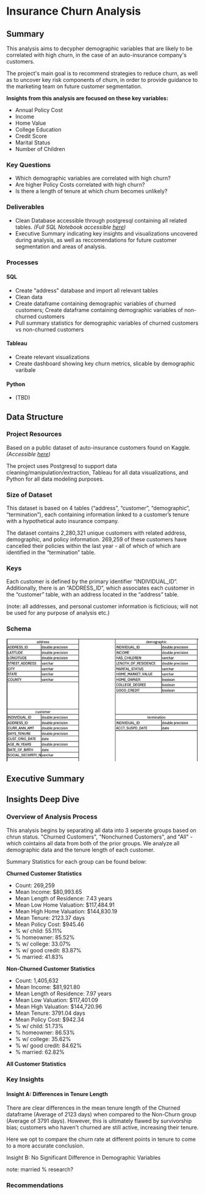 # Insurance Churn Analysis
## Summary
This analysis aims to decypher demographic variables that are likely to be correlated with high churn, in the case of an auto-insurance company's customers. 

The project's main goal is to recommend strategies to reduce churn, as well as to uncover key risk components of churn, in order to provide guidance to the marketing team on future customer segmentation.

**Insights from this analysis are focused on these key variables:**
- Annual Policy Cost
- Income
- Home Value
- College Education
- Credit Score
- Marital Status
- Number of Children
  

### Key Questions
- Which demographic variables are correlated with high churn?
- Are higher Policy Costs correlated with high churn?
- Is there a length of tenure at which churn becomes unlikely?

### Deliverables
- Clean Database accessible through postgresql containing all related tables. *(Full SQL Notebook accessible [here](https://github.com/jonathanjackson-1/insurance_churn_analysis/blob/main/SQL_NOTEBOOK.sql))*
- Executive Summary indicating key insights and visualizations uncovered during analysis, as well as reccomendations for future customer segmentation and areas of analysis.

  
### Processes
#### SQL
- Create "address" database and import all relevant tables
- Clean data
- Create dataframe containing demographic variables of churned customers; Create dataframe containing demographic variables of non-churned customers
- Pull summary statistics for demographic variables of churned customers vs non-churned customers

#### Tableau
- Create relevant visualizations
- Create dashboard showing key churn metrics, slicable by demographic varibale

#### Python 
- (TBD)


## Data Structure
### Project Resources
Based on a public dataset of auto-insurance customers found on Kaggle. *(Accessible [here](https://www.kaggle.com/datasets/merishnasuwal/auto-insurance-churn-analysis-dataset?select=address.csv))*

The project uses Postgresql to support data cleaning/manipulation/extraction, Tableau for all data visualizations, and Python for all data modeling purposes.

### Size of Dataset
This dataset is based on 4 tables (“address”, “customer”, “demographic”, “termination”), each containing information linked to a customer’s tenure with a hypothetical auto insurance company. 

The dataset contains 2,280,321 unique customers with related address, demographic, and policy information. 269,259 of these customers have cancelled their policies within the last year - all of which of which are identified in the “termination” table.

### Keys
Each customer is defined by the primary identifier “INDIVIDUAL_ID”. Additionally, there is an “ADDRESS_ID”, which associates each customer in the “customer” table, with an address located in the “address” table.

(note: all addresses, and personal customer information is ficticious; will not be used for any purpose of analysis etc.) 

### Schema
![Picture of database schema](https://github.com/jonathanjackson-1/insurance_churn_analysis/blob/main/SCHEMA%20pic.jpg)


## Executive Summary

## Insights Deep Dive
### Overview of Analysis Process
This analysis begins by separating all data into 3 seperate groups based on chrun status. "Churned Customers", "Nonchurned Customers", and "All" - which cointains all data from both of the prior groups. We analyze all demographic data and the tenure length of each customer.

Summary Statistics for each group can be found below:

**Churned Customer Statistics**
- Count: 269,259
- Mean Income: $80,993.65
- Mean Length of Residence: 7.43 years
- Mean Low Home Valuation: $117,484.91
- Mean High Home Valuation: $144,830.19
- Mean Tenure: 2123.37 days
- Mean Policy Cost: $945.46
- % w/ child: 55.11%
- % homeowner: 85.52%
- % w/ college: 33.07%
- % w/ good credit: 83.87%
- % married: 41.83%

**Non-Churned Customer Statistics**
- Count: 1,405,632
- Mean Income: $81,921.80
- Mean Length of Residence: 7.97 years
- Mean Low Valuation: $117,401.09
- Mean High Valuation: $144,720.96
- Mean Tenure: 3791.04 days
- Mean Policy Cost: $942.34
- % w/ child: 51.73%
- % homeowner: 86.53%
- % w/ college: 35.62%
- % w/ good credit: 84.62%
- % married: 62.82%

**All Customer Statistics**

### Key Insights
#### Insight A: Differences in Tenure Length
There are clear differences in the mean tenure length of the Churned dataframe (Average of 2123 days) when compared to the Non-Churn group (Average of 3791 days). However, this is ultimately flawed by survivorship bias; customers who haven't churned are still active, increasing their tenure. 

Here we opt to compare the churn rate at different points in tenure to come to a more accurate conclusion.

Insight B: No Significant Difference in Demographic Variables

note: married % research?

### Recommendations
